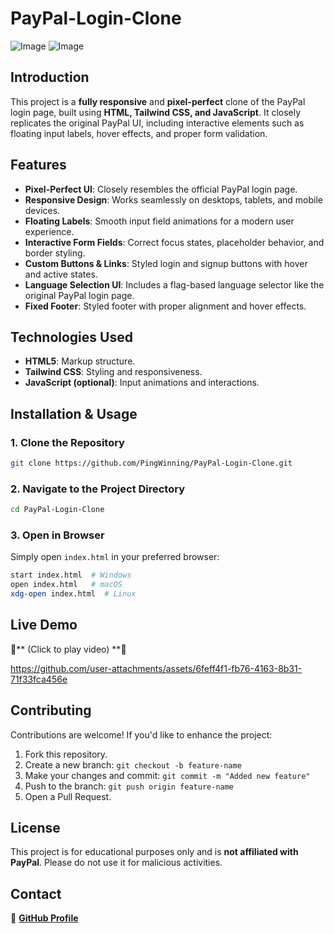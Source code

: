 # PayPal-Login-Clone

![Image](https://github.com/user-attachments/assets/5fbd5f23-943b-4629-a68e-dbac8dd1428f)
![Image](https://github.com/user-attachments/assets/7b5be448-6fe2-4074-b14b-ca77ff89172a)

## Introduction
This project is a **fully responsive** and **pixel-perfect** clone of the PayPal login page, built using **HTML, Tailwind CSS, and JavaScript**. It closely replicates the original PayPal UI, including interactive elements such as floating input labels, hover effects, and proper form validation.

## Features
- **Pixel-Perfect UI**: Closely resembles the official PayPal login page.
- **Responsive Design**: Works seamlessly on desktops, tablets, and mobile devices.
- **Floating Labels**: Smooth input field animations for a modern user experience.
- **Interactive Form Fields**: Correct focus states, placeholder behavior, and border styling.
- **Custom Buttons & Links**: Styled login and signup buttons with hover and active states.
- **Language Selection UI**: Includes a flag-based language selector like the original PayPal login page.
- **Fixed Footer**: Styled footer with proper alignment and hover effects.

## Technologies Used
- **HTML5**: Markup structure.
- **Tailwind CSS**: Styling and responsiveness.
- **JavaScript (optional)**: Input animations and interactions.

## Installation & Usage
### 1. Clone the Repository
```sh
git clone https://github.com/PingWinning/PayPal-Login-Clone.git
```

### 2. Navigate to the Project Directory
```sh
cd PayPal-Login-Clone
```

### 3. Open in Browser
Simply open `index.html` in your preferred browser:
```sh
start index.html  # Windows
open index.html   # macOS
xdg-open index.html  # Linux
```

## Live Demo
🎥** (Click to play video) **🎥

https://github.com/user-attachments/assets/6feff4f1-fb76-4163-8b31-71f33fca456e



## Contributing
Contributions are welcome! If you'd like to enhance the project:
1. Fork this repository.
2. Create a new branch: `git checkout -b feature-name`
3. Make your changes and commit: `git commit -m "Added new feature"`
4. Push to the branch: `git push origin feature-name`
5. Open a Pull Request.

## License
This project is for educational purposes only and is **not affiliated with PayPal**. Please do not use it for malicious activities.

## Contact
🔗 **[GitHub Profile](https://github.com/PingWinning)**
